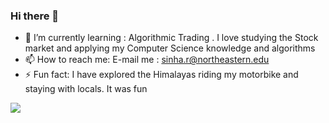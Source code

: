 ### Hi there 👋

<!--
**rahulsinha1/rahulsinha1** is a ✨ _special_ ✨ repository because its `README.md` (this file) appears on your GitHub profile.

Here are some ideas to get you started:

- 🔭 I’m currently working on ...
- 👯 I’m looking to collaborate on ...
- 🤔 I’m looking for help with ...
- 💬 Ask me about ...

-->
- 🌱 I’m currently learning : Algorithmic Trading . I love studying the Stock market and applying my Computer Science knowledge and algorithms
- 📫 How to reach me: E-mail me : sinha.r@northeastern.edu
- ⚡ Fun fact: I have explored the Himalayas riding my motorbike and staying with locals. It was fun 

![](https://komarev.com/ghpvc/?username=rahulsinha1)
